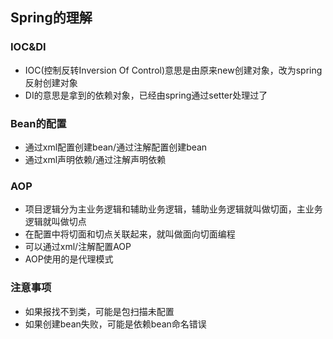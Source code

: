 ## Spring的理解

### IOC&DI
- IOC(控制反转Inversion Of Control)意思是由原来new创建对象，改为spring反射创建对象
- DI的意思是拿到的依赖对象，已经由spring通过setter处理过了
### Bean的配置
- 通过xml配置创建bean/通过注解配置创建bean
- 通过xml声明依赖/通过注解声明依赖
### AOP
- 项目逻辑分为主业务逻辑和辅助业务逻辑，辅助业务逻辑就叫做切面，主业务逻辑就叫做切点
- 在配置中将切面和切点关联起来，就叫做面向切面编程
- 可以通过xml/注解配置AOP
- AOP使用的是代理模式
### 注意事项
- 如果报找不到类，可能是包扫描未配置
- 如果创建bean失败，可能是依赖bean命名错误
